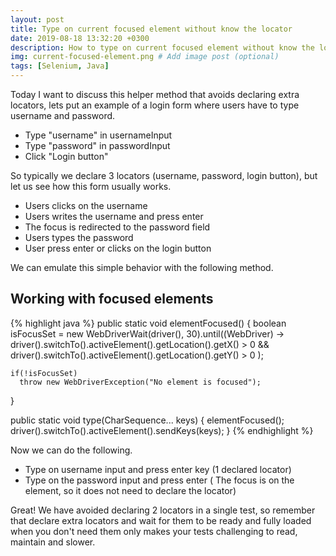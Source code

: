 ```yaml
---
layout: post
title: Type on current focused element without know the locator
date: 2019-08-18 13:32:20 +0300
description: How to type on current focused element without know the locator
img: current-focused-element.png # Add image post (optional)
tags: [Selenium, Java]
---
```

Today I want to discuss this helper method that avoids declaring extra locators, lets put an example of a login form where users have to type username and password.

* Type "username" in usernameInput
* Type "password" in passwordInput
* Click "Login button"

So typically we declare 3 locators (username, password, login button), but let us see how this form usually works.

* Users clicks on the username
* Users writes the username and press enter
* The focus is redirected to the password field
* Users types the password
* User press enter or clicks on the login button

We can emulate this simple behavior with the following method.

## Working with focused elements

{% highlight java %}
  public static void elementFocused() {
    boolean isFocusSet = new WebDriverWait(driver(), 30).until((WebDriver) ->
        driver().switchTo().activeElement().getLocation().getX() > 0 &&
            driver().switchTo().activeElement().getLocation().getY() > 0
    );

    if(!isFocusSet)
      throw new WebDriverException("No element is focused");
  }

  public static void type(CharSequence... keys) {
    elementFocused();
    driver().switchTo().activeElement().sendKeys(keys);
  }
{% endhighlight %}

Now we can do the following.

* Type on username input and press enter key (1 declared locator)
* Type on the password input and press enter ( The focus is on the element, so it does not need to declare the locator)

Great! We have avoided declaring 2 locators in a single test, so remember that declare extra locators and wait for them to be ready and fully loaded when you don't need them only makes your tests challenging to read, maintain and slower.

